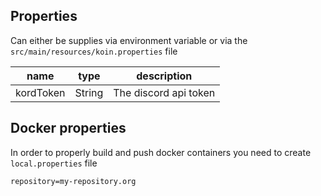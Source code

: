 ## Properties
Can either be supplies via environment variable or via the `src/main/resources/koin.properties` file

| name            | type   | description                                    |
|-----------------|--------|------------------------------------------------|
| kordToken       | String | The discord api token                          |

## Docker properties
In order to properly build and push docker containers you need to create `local.properties` file
```properties
repository=my-repository.org
```